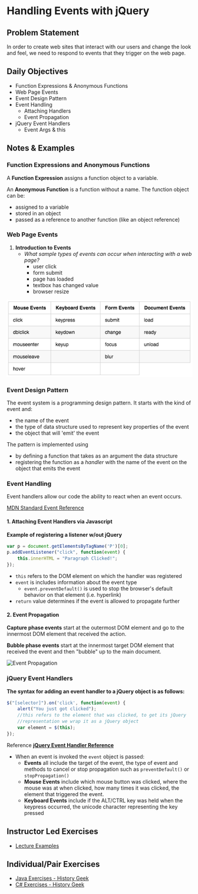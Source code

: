 # Handling Events with jQuery

## Problem Statement

In order to create web sites that interact with our users and change the look and feel, we need to respond to events that they trigger on the web page.

## Daily Objectives

* Function Expressions & Anonymous Functions
* Web Page Events
* Event Design Pattern
* Event Handling
    * Attaching Handlers
    * Event Propagation
* jQuery Event Handlers
    * Event Args & this

## Notes & Examples

### Function Expressions and Anonymous Functions

<div class="definition note">

A <strong>Function Expression</strong> assigns a function object to a variable.</div>

<div class="definition note">
An <strong>Anonymous Function</strong> is a function without a name. The function object can be:
    
- assigned to a variable
- stored in an object
- passed as a reference to another function (like an object reference)    
</div>

### Web Page Events

1. **Introduction to Events**
    - *What sample types of events can occur when interacting with a web page?*
        - user click
        - form submit
        - page has loaded
        - textbox has changed value
        - browser resize

![event types](resources/event_types.png)

### Event Design Pattern

<div class="definition note">

The event system is a programming design pattern. It starts with the kind of event and: 

- the name of the event
- the type of data structure used to represent key properties of the event
- the object that will 'emit' the event
</div>

The pattern is implemented using 
- by defining a function that takes as an argument the data structure
- registering the function as a *handler* with the name of the event on the object that emits the event

### Event Handling

<div class="definition note">Event handlers allow our code the ability to react when an event occurs.</div>

[MDN Standard Event Reference](https://developer.mozilla.org/en-US/docs/Web/Events)


#### **1. Attaching Event Handlers via Javascript**

**Example of registering a listener w/out jQuery**
 
```javascript
var p = document.getElementsByTagName('P')[0];
p.addEventListener("click", function(event) {
    this.innerHTML = "Paragraph Clicked!"; 
});
```

- `this` refers to the DOM element on which the handler was registered
- `event` is includes information about the event type
    - `event.preventDefault()` is used to stop the browser's default behavior on that element (i.e. hyperlink)
- `return` value determines if the event is allowed to propagate further


#### **2. Event Propagation**

<div class="definition note">

<strong>Capture phase events</strong> start at the outermost DOM element and go to the innermost DOM element that received the action.</div>

<div class="definition note">

<strong>Bubble phase events</strong> start at the innermost target DOM element that received the event and then "bubble" up to the main document.</div>

![Event Propagation](http://i.stack.imgur.com/lG2wo.png)


### **jQuery Event Handlers**

**The syntax for adding an event handler to a jQuery object is as follows:**

```javascript
$("[selector]").on('click', function(event) {
    alert("You just got clicked");
    //this refers to the element that was clicked, to get its jQuery 
    //representation we wrap it as a jQuery object
    var element = $(this); 
});
```

Reference **[jQuery Event Handler Reference][1]**

- When an event is invoked the `event` object is passed:
    - **Events** all include the target of the event, the type of event and methods to cancel or stop propagation such as `preventDefault()` or `stopPropagation()`
    - **Mouse Events** include which mouse button was clicked, where the mouse was at when clicked, how many times it was clicked, the element that triggered the event.
    - **Keyboard Events** include if the ALT/CTRL key was held when the keypress occurred, the unicode character representing the key pressed 

## Instructor Led Exercises

- [Lecture Examples](https://bitbucket.org/te-curriculum/m4-jquery-events-lecture)

## Individual/Pair Exercises

- [Java Exercises - History Geek](https://bitbucket.org/te-curriculum/m4-java-historygeek-exercises)
- [C# Exercises - History Geek](https://bitbucket.org/te-curriculum/m4-csharp-history-geek-starter)





[1]:https://api.jquery.com/category/events/
[2]:http://www.w3schools.com/jsref/dom_obj_event.asp
